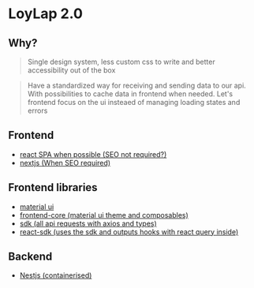 # LoyLap 2.0

## Why?
> Single design system, less custom css to write and better accessibility out of the box 

> Have a standardized way for receiving and sending data to our api. With possibilities to cache data in frontend when needed. Let's frontend focus on the ui insteaed of managing loading states and errors

## Frontend
- [react SPA when possible (SEO not required?)](https://reactjs.org/)
- [nextjs (When SEO required)](https://nextjs.org/)


## Frontend libraries
- [material ui](https://mui.com)
- [frontend-core (material ui theme and composables)](https://github.com/Mayntri/frontend-core)
- [sdk (all api requests with axios and types)](https://github.com/Mayntri/sdk)
- [react-sdk (uses the sdk and outputs hooks with react query inside)](https://github.com/Mayntri/react-sdk)

## Backend 
- [Nestjs (containerised)](https://nestjs.com)